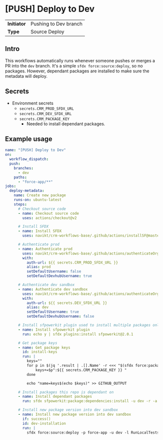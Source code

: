 # [PUSH] Deploy to Dev

|               |                       |
| ------------- | --------------------- |
| **Initiator** | Pushing to Dev branch |
| **Type**      | Source Deploy         |

## Intro

This workflows automatically runs whenever someone pushes or merges a PR into the `dev` branch. It's a simple `sfdx force:source:deploy`, so no packages. However, dependant packages are installed to make sure the metadata will deploy.

## Secrets

- Environment secrets
  - `secrets.CRM_PROD_SFDX_URL`
  - `secrets.CRM_DEV_SFDX_URL`
  - `secrets.CRM_PACKAGE_KEY`
    - Needed to install dependant packages.

## Example usage

```yml
name: "[PUSH] Deploy to Dev"
on:
  workflow_dispatch:
  push:
    branches:
      - dev
    paths:
      - "force-app/**"
jobs:
  deploy-metadata:
    name: Create new package
    runs-on: ubuntu-latest
    steps:
      # Checkout source code
      - name: Checkout source code
        uses: actions/checkout@v2

      # Install SFDX
      - name: Install SFDX
        uses: navikt/crm-workflows-base/.github/actions/installSF@master

      # Authenticate prod
      - name: Authenticate prod
        uses: navikt/crm-workflows-base/.github/actions/authenticateOrg@master
        with:
          auth-url: ${{ secrets.CRM_PROD_SFDX_URL }}
          alias: prod
          setDefaultUsername: false
          setDefaultDevhubUsername: true

      # Authenticate dev sandbox
      - name: Authenticate dev sandbox
        uses: navikt/crm-workflows-base/.github/actions/authenticateOrg@master
        with:
          auth-url: ${{ secrets.DEV_SFDX_URL }}
          alias: dev
          setDefaultUsername: true
          setDefaultDevhubUsername: false

      # Install sfpowerkit plugin used to install multiple packages only by version number
      - name: Install sfpowerkit plugin
        run: echo y | sfdx plugins:install sfpowerkit@2.0.1

      # Get package keys
      - name: Get package keys
        id: install-keys
        run: |
          keys=""
          for p in $(jq '.result | .[].Name' -r <<< "$(sfdx force:package:list --json)"); do
              keys+=$p":${{ secrets.CRM_PACKAGE_KEY }} "
          done

          echo "name=keys$(echo $keys)" >> GITHUB_OUTPUT

      # Install packages this repo is dependant on
      - name: Install dependant packages
        run: sfdx sfpowerkit:package:dependencies:install -u dev -r -a -w 60 -k '${{ steps.install-keys.outputs.keys }}'

      # Install new package version into dev sandbox
      - name: Install new package version into dev sandbox
        if: success()
        id: dev-installation
        run: |
          sfdx force:source:deploy -p force-app -u dev -l RunLocalTests
```
